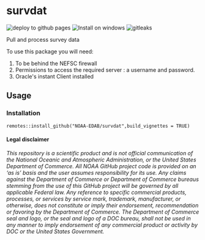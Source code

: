 # survdat

![deploy to github pages](https://github.com/NOAA-EDAB/survdat/workflows/deploy%20to%20github%20pages/badge.svg)
![Install on windows](https://github.com/NOAA-EDAB/survdat/workflows/Install%20on%20windows/badge.svg)
![gitleaks](https://github.com/NOAA-EDAB/survdat/workflows/gitleaks/badge.svg)

Pull and process survey data

To use this package you will need:

1. To be behind the NEFSC firewall
2. Permissions to access the required server : a username and password.
3. Oracle's instant Client installed

## Usage

### Installation

`remotes::install_github("NOAA-EDAB/survdat",build_vignettes = TRUE)`



#### Legal disclaimer

*This repository is a scientific product and is not official
communication of the National Oceanic and Atmospheric Administration, or
the United States Department of Commerce. All NOAA GitHub project code
is provided on an ‘as is’ basis and the user assumes responsibility for
its use. Any claims against the Department of Commerce or Department of
Commerce bureaus stemming from the use of this GitHub project will be
governed by all applicable Federal law. Any reference to specific
commercial products, processes, or services by service mark, trademark,
manufacturer, or otherwise, does not constitute or imply their
endorsement, recommendation or favoring by the Department of Commerce.
The Department of Commerce seal and logo, or the seal and logo of a DOC
bureau, shall not be used in any manner to imply endorsement of any
commercial product or activity by DOC or the United States Government.*

